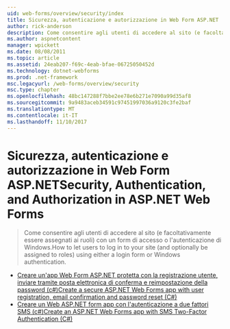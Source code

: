 ```yaml
---
uid: web-forms/overview/security/index
title: Sicurezza, autenticazione e autorizzazione in Web Form ASP.NET | Documenti Microsoft
author: rick-anderson
description: Come consentire agli utenti di accedere al sito (e facoltativamente essere assegnati ai ruoli) con un form di accesso o l'autenticazione di Windows.
ms.author: aspnetcontent
manager: wpickett
ms.date: 08/08/2011
ms.topic: article
ms.assetid: 24eab207-f69c-4eab-bfae-06725050452d
ms.technology: dotnet-webforms
ms.prod: .net-framework
msc.legacyurl: /web-forms/overview/security
msc.type: chapter
ms.openlocfilehash: 48bc147288f7bbe2ee78e6b271e7090a99d35af8
ms.sourcegitcommit: 9a9483aceb34591c97451997036a9120c3fe2baf
ms.translationtype: MT
ms.contentlocale: it-IT
ms.lasthandoff: 11/10/2017
---
```

<a name="security-authentication-and-authorization-in-aspnet-web-forms"></a><span data-ttu-id="823b0-103">Sicurezza, autenticazione e autorizzazione in Web Form ASP.NET</span><span class="sxs-lookup"><span data-stu-id="823b0-103">Security, Authentication, and Authorization in ASP.NET Web Forms</span></span>
====================
> <span data-ttu-id="823b0-104">Come consentire agli utenti di accedere al sito (e facoltativamente essere assegnati ai ruoli) con un form di accesso o l'autenticazione di Windows.</span><span class="sxs-lookup"><span data-stu-id="823b0-104">How to let users to log in to your site (and optionally be assigned to roles) using either a login form or Windows authentication.</span></span>


- [<span data-ttu-id="823b0-105">Creare un'app Web Form ASP.NET protetta con la registrazione utente, inviare tramite posta elettronica di conferma e reimpostazione della password (c#)</span><span class="sxs-lookup"><span data-stu-id="823b0-105">Create a secure ASP.NET Web Forms app with user registration, email confirmation and password reset (C#)</span></span>](create-a-secure-aspnet-web-forms-app-with-user-registration-email-confirmation-and-password-reset.md)
- [<span data-ttu-id="823b0-106">Creare un Web ASP.NET form app con l'autenticazione a due fattori SMS (c#)</span><span class="sxs-lookup"><span data-stu-id="823b0-106">Create an ASP.NET Web Forms app with SMS Two-Factor Authentication (C#)</span></span>](create-an-aspnet-web-forms-app-with-sms-two-factor-authentication.md)
